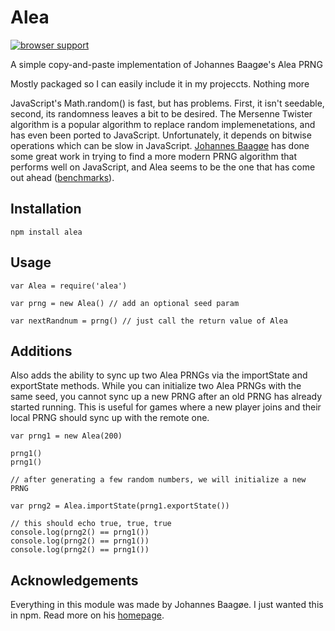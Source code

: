 # Alea

[![browser support](http://ci.testling.com/coverslide/node-alea.png)](http://ci.testling.com/coverslide/node-alea)

A simple copy-and-paste implementation of Johannes Baagøe's Alea PRNG

Mostly packaged so I can easily include it in my projeccts. Nothing more

JavaScript's Math.random() is fast, but has problems. First, it isn't seedable, second, its randomness leaves a bit to be desired. The Mersenne Twister algorithm is a popular algorithm to replace random implemenetations, and has even been ported to JavaScript. Unfortunately, it depends on bitwise operations which can be slow in JavaScript. [Johannes Baagøe](http://baagoe.org/) has done some great work in trying to find a more modern PRNG algorithm that performs well on JavaScript, and Alea seems to be the one that has come out ahead ([benchmarks](http://jsperf.com/prng-comparison)).

## Installation

	npm install alea

## Usage

	var Alea = require('alea')
	
	var prng = new Alea() // add an optional seed param

	var nextRandnum = prng() // just call the return value of Alea

## Additions

Also adds the ability to sync up two Alea PRNGs via the importState and exportState methods. While you can initialize two Alea PRNGs with the same seed, you cannot sync up a new PRNG after an old PRNG has already started running. This is useful for games where a new player joins and their local PRNG should sync up with the remote one. 

	var prng1 = new Alea(200)

	prng1()
	prng1()

	// after generating a few random numbers, we will initialize a new PRNG

	var prng2 = Alea.importState(prng1.exportState())

	// this should echo true, true, true
	console.log(prng2() == prng1())
	console.log(prng2() == prng1())
	console.log(prng2() == prng1())

## Acknowledgements

Everything in this module was made by Johannes Baagøe. I just wanted this in npm.
Read more on his [homepage](http://baagoe.org/).
